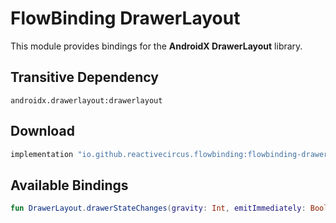# FlowBinding DrawerLayout

This module provides bindings for the **AndroidX DrawerLayout** library.

## Transitive Dependency

`androidx.drawerlayout:drawerlayout`

## Download

```groovy
implementation "io.github.reactivecircus.flowbinding:flowbinding-drawerlayout:${flowbinding_version}"
```

## Available Bindings

```kotlin
fun DrawerLayout.drawerStateChanges(gravity: Int, emitImmediately: Boolean = false): Flow<Boolean>
```
